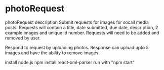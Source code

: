 # photoRequest

photoRequest description
Submit requests for images for socail media posts.
Requests will contain a title, date submitted, due date, description, 2 example images and unique id number.
Requests will need to be added and removed by user.

Respond to request by uploading photos. Response can upload upto 5 images and have the ability to remove images.

install node.js
npm install react-xml-parser
run with "npm start"
